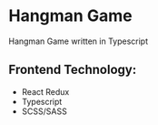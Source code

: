 # Hangman Game

Hangman Game written in Typescript

## Frontend Technology:

- React Redux
- Typescript
- SCSS/SASS
